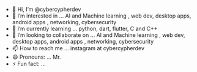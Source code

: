 - 👋 Hi, I’m @cybercypherdev
- 👀 I’m interested in ... AI and Machine learning , web dev, desktop apps, android apps , networking, cybersecurity
- 🌱 I’m currently learning ... python, dart, flutter, C and C++
- 💞️ I’m looking to collaborate on ... AI and Machine learning , web dev, desktop apps, android apps , networking, cybersecurity
- 📫 How to reach me ... instagram at cybercypherdev 
- 😄 Pronouns: ... Mr.
- ⚡ Fun fact: ...

<!---
cybercypherdev/cybercypherdev is a ✨ special ✨ repository because its `README.md` (this file) appears on your GitHub profile.
You can click the Preview link to take a look at your changes.
--->
